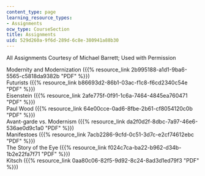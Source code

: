 ```yaml
---
content_type: page
learning_resource_types:
- Assignments
ocw_type: CourseSection
title: Assignments
uid: 529d260a-9f6d-289d-6c8e-380941a88b30
---
```


All Assignments Courtesy of Michael Barrett; Used with Permission

Modernity and Modernization ({{% resource_link 2b995188-a1d1-9ba6-5565-c5818da9382b "PDF" %}})  
Futurists ({{% resource_link b86693d2-86b1-03ac-f1c8-f6cd2340c54e "PDF" %}})  
Eisenstein ({{% resource_link 2afe775f-0f91-1c6a-7464-4845ea760471 "PDF" %}})  
Paul Wood ({{% resource_link 64e00cce-0ad6-8fbe-2b61-cf8054120c0b "PDF" %}})  
Avant-garde vs. Modernism ({{% resource_link da2f0d2f-8dbc-7a97-46e6-536ae0d9c1a0 "PDF" %}})  
Manifestoes ({{% resource_link 7acb2286-9cfd-0c51-3d7c-e2cf74612ebc "PDF" %}})  
The Story of the Eye ({{% resource_link f024c7ca-ba22-b962-d34b-1b2e22fa7f71 "PDF" %}})  
Kitsch ({{% resource_link 0aa80c06-82f5-9d92-8c24-8ad3d1ed79f3 "PDF" %}})